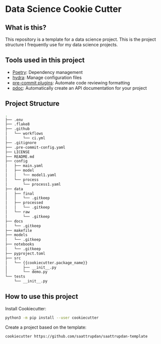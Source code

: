 # Data Science Cookie Cutter

## What is this?
This repository is a template for a data science project. This is the project structure
I frequently use for my data science projects.

## Tools used in this project
* [Poetry](https://towardsdatascience.com/how-to-effortlessly-publish-your-python-package-to-pypi-using-poetry-44b305362f9f): Dependency management
* [hydra](https://hydra.cc/): Manage configuration files
* [pre-commit plugins](https://pre-commit.com/): Automate code reviewing formatting
* [pdoc](https://github.com/pdoc3/pdoc): Automatically create an API documentation for your project

## Project Structure
```bash
.
├── .env
├── .flake8
├── .github
│   └── workflows
│       └── ci.yml
├── .gitignore
├── .pre-commit-config.yaml
├── LICENSE
├── README.md
├── config
│   ├── main.yaml
│   ├── model
│   │   └── model1.yaml
│   └── process
│       └── process1.yaml
├── data
│   ├── final
│   │   └── .gitkeep
│   ├── processed
│   │   └── .gitkeep
│   └── raw
│       └── .gitkeep
├── docs
│   └── .gitkeep
├── makefile
├── models
│   └── .gitkeep
├── notebooks
│   └── .gitkeep
├── pyproject.toml
├── src
│   └── {{cookiecutter.package_name}}
│       ├── __init__.py
│       └── demo.py
└── tests
    └── __init__.py
```

## How to use this project

Install Cookiecutter:
```bash
python3 -m pip install --user cookiecutter
```

Create a project based on the template:
```bash
cookiecutter https://github.com/saattrupdan/saattrupdan-template
```
